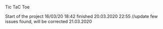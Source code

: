 Tic TaC Toe


Start of the project 16/03/20 18:42
finished 20.03.2020 22:55
//update few issues found, will be corrected 21.03.2020
